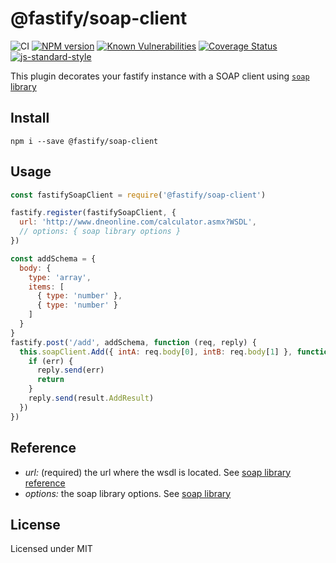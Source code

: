 # @fastify/soap-client

![CI](https://github.com/fastify/fastify-soap-client/workflows/CI/badge.svg)
[![NPM version](https://img.shields.io/npm/v/@fastify/soap-client)](https://www.npmjs.com/package/@fastify/soap-client)
[![Known Vulnerabilities](https://snyk.io/test/github/fastify/fastify-soap-client/badge.svg)](https://snyk.io/test/github/fastify/fastify-soap-client)
[![Coverage Status](https://coveralls.io/repos/github/fastify/fastify-soap-client/badge.svg?branch=master)](https://coveralls.io/github/fastify/fastify-soap-client?branch=master)
[![js-standard-style](https://img.shields.io/badge/code%20style-standard-brightgreen.svg?style=flat)](http://standardjs.com/)

This plugin decorates your fastify instance with a SOAP client using [`soap` library](https://www.npmjs.com/package/soap)

## Install

```
npm i --save @fastify/soap-client
```

## Usage

```js
const fastifySoapClient = require('@fastify/soap-client')

fastify.register(fastifySoapClient, {
  url: 'http://www.dneonline.com/calculator.asmx?WSDL',
  // options: { soap library options }
})

const addSchema = {
  body: {
    type: 'array',
    items: [
      { type: 'number' },
      { type: 'number' }
    ]
  }
}
fastify.post('/add', addSchema, function (req, reply) {
  this.soapClient.Add({ intA: req.body[0], intB: req.body[1] }, function (err, result) {
    if (err) {
      reply.send(err)
      return
    }
    reply.send(result.AddResult)
  })
})
```

## Reference

- *url:* (required) the url where the wsdl is located. See [soap library reference](https://www.npmjs.com/package/soap#soapcreateclienturl-options-callback---create-a-new-soap-client-from-a-wsdl-url-also-supports-a-local-filesystem-path)
- *options:* the soap library options. See [soap library](https://www.npmjs.com/package/soap#options)

## License
Licensed under MIT
